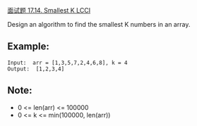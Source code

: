[面试题 17.14. Smallest K LCCI](https://leetcode-cn.com/problems/smallest-k-lcci/)

Design an algorithm to find the smallest K numbers in an array.

## Example:
```
Input:  arr = [1,3,5,7,2,4,6,8], k = 4
Output:  [1,2,3,4]
```

## Note:
* 0 <= len(arr) <= 100000
* 0 <= k <= min(100000, len(arr))